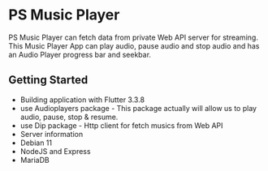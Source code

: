 # PS Music Player
PS Music Player can fetch data from private Web API server for streaming. This Music Player App can play audio, pause audio and stop audio and has an Audio Player progress bar and seekbar.

## Getting Started

- Building application with Flutter 3.3.8
- use Audioplayers package - This package actually will allow us to play audio, pause, stop & resume.
- use Dip package - Http client for fetch musics from Web API
- Server information
-   Debian 11
-   NodeJS and Express
-   MariaDB
